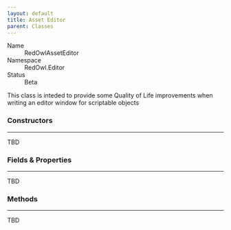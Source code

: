 ```yaml
---
layout: default
title: Asset Editor
parent: Classes
---
```


<dl>
  <dt>Name</dt>
  <dd>RedOwlAssetEditor</dd>
  <dt>Namespace</dt>
  <dd>RedOwl.Editor</dd>
  <dt>Status</dt>
  <dd><span class="label label-yellow">Beta</span></dd>
</dl>

This class is inteded to provide some Quality of Life improvements when writing an editor window for scriptable objects

### Constructors
---
TBD

### Fields & Properties
---
TBD

### Methods
---
TBD

